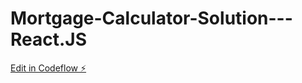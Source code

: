 # Mortgage-Calculator-Solution---React.JS

[Edit in Codeflow ⚡️](https://stackblitz.com/~/github.com/Charan2409/Mortgage-Calculator-Solution---React.JS)